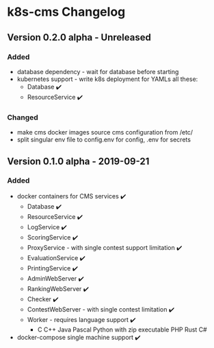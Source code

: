 # k8s-cms Changelog

## Version 0.2.0 alpha - Unreleased
### Added
- database dependency - wait for database before starting
- kubernetes support - write k8s deployment for YAMLs all these:
    - Database :heavy_check_mark:
    - ResourceService :heavy_check_mark:

### Changed
- make cms docker images source cms configuration from /etc/
- split singular env file to config.env for config, .env for secrets

## Version 0.1.0 alpha - 2019-09-21
### Added
- docker containers for CMS services :heavy_check_mark:
    - Database  :heavy_check_mark:
    - ResourceService :heavy_check_mark:
    - LogService :heavy_check_mark:
    - ScoringService :heavy_check_mark:
    - ProxyService - with single contest support limitation :heavy_check_mark:
    - EvaluationService :heavy_check_mark:
    - PrintingService :heavy_check_mark:
    - AdminWebServer :heavy_check_mark:
    - RankingWebServer :heavy_check_mark:
    - Checker :heavy_check_mark:
    - ContestWebServer - with single contest limitation :heavy_check_mark:
    - Worker - requires language support :heavy_check_mark:
        - C C++ Java Pascal Python with zip executable PHP Rust C# 
- docker-compose single machine support :heavy_check_mark:
